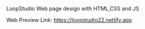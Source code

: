 LoopStudio Web page design with HTML,CSS and JS

Web Preview Link: https://loopstudio22.netlify.app
